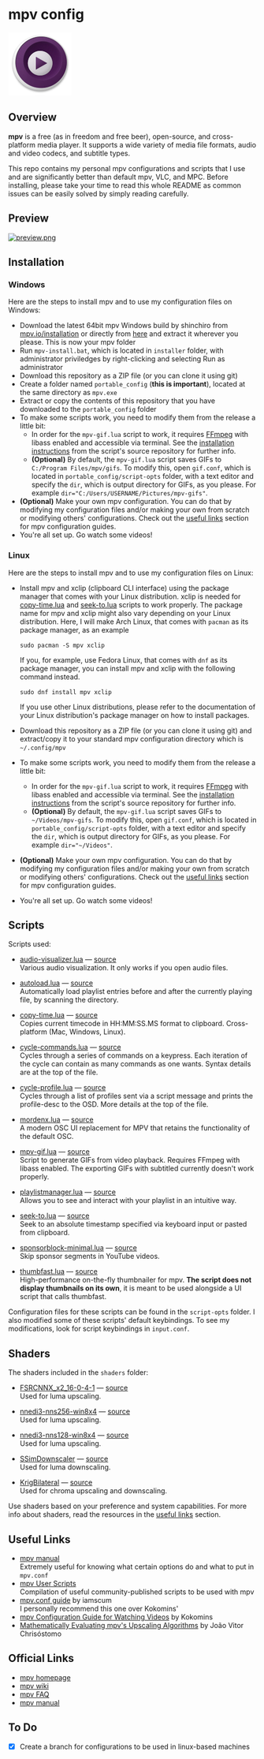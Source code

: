# mpv config

![mpv logo](https://raw.githubusercontent.com/mpv-player/mpv.io/master/source/images/mpv-logo-128.png)

## Overview

**mpv** is a free (as in freedom and free beer), open-source, and cross-platform media player. It supports
a wide variety of media file formats, audio and video codecs, and subtitle types.

This repo contains my personal mpv configurations and scripts that I use and are significantly better than default mpv, VLC, and MPC. Before installing, please take your time to read this whole README as common issues can be easily solved by simply reading carefully.


## Preview

[![preview.png](https://i.postimg.cc/0QYzwWPn/preview.png)](https://postimg.cc/DJzfVcW4)

## Installation

### Windows

Here are the steps to install mpv and to use my configuration files on Windows:
* Download the latest 64bit mpv Windows build by shinchiro from [mpv.io/installation](https://mpv.io/installation/) or directly from [here](https://sourceforge.net/projects/mpv-player-windows/files/) and extract it wherever you please. This is now your mpv folder
* Run `mpv-install.bat`, which is located in `installer` folder, with administrator priviledges by right-clicking and selecting Run as administrator
* Download this repository as a ZIP file (or you can clone it using git)
* Create a folder named `portable_config` (**this is important**), located at the same directory as `mpv.exe`
* Extract or copy the contents of this repository that you have downloaded to the `portable_config` folder
* To make some scripts work, you need to modify them from the release a little bit:
  * In order for the `mpv-gif.lua` script to work, it requires [FFmpeg](https://ffmpeg.org/) with libass enabled and accessible via terminal. See the [installation instructions](https://github.com/Scheliux/mpv-gif-generator#installation) from the script's source repository for further info.
  * **(Optional)** By default, the `mpv-gif.lua` script saves GIFs to `C:/Program Files/mpv/gifs`. To modify this, open `gif.conf`, which is located in `portable_config/script-opts` folder, with a text editor and specify the `dir`, which is output directory for GIFs, as you please. For example `dir="C:/Users/USERNAME/Pictures/mpv-gifs"`.
* **(Optional)** Make your own mpv configuration. You can do that by modifying my configuration files and/or making your own from scratch or modifying others' configurations. Check out the [useful links](#useful-links) section for mpv configuration guides.
* You're all set up. Go watch some videos!

### Linux

Here are the steps to install mpv and to use my configuration files on Linux:

* Install mpv and xclip (clipboard CLI interface) using the package manager that comes with your Linux distribution. xclip is needed for [copy-time.lua](https://github.com/noelsimbolon/mpv-config/blob/linux/scripts/copy-time.lua) and [seek-to.lua](https://github.com/noelsimbolon/mpv-config/blob/linux/scripts/seek-to.lua) scripts to work properly. The package name for mpv and xclip might also vary depending on your Linux distribution. Here, I will make Arch Linux, that comes with `pacman` as its package manager, as an example
  
  ```
  sudo pacman -S mpv xclip
  ```

  If you, for example, use Fedora Linux, that comes with `dnf` as its package manager, you can install mpv and xclip with the following command instead.
  ```
  sudo dnf install mpv xclip
  ```

  If you use other Linux distributions, please refer to the documentation of your Linux distribution's package manager on how to install packages.

* Download this repository as a ZIP file (or you can clone it using git) and extract/copy it to your standard mpv configuration directory which is `~/.config/mpv`
* To make some scripts work, you need to modify them from the release a little bit:
  * In order for the `mpv-gif.lua` script to work, it requires [FFmpeg](https://ffmpeg.org/) with libass enabled and accessible via terminal. See the [installation instructions](https://github.com/Scheliux/mpv-gif-generator#installation) from the script's source repository for further info.
  * **(Optional)** By default, the `mpv-gif.lua` script saves GIFs to `~/Videos/mpv-gifs`. To modify this, open `gif.conf`, which is located in `portable_config/script-opts` folder, with a text editor and specify the `dir`, which is output directory for GIFs, as you please. For example `dir="~/Videos"`.
* **(Optional)** Make your own mpv configuration. You can do that by modifying my configuration files and/or making your own from scratch or modifying others' configurations. Check out the [useful links](#useful-links) section for mpv configuration guides.
* You're all set up. Go watch some videos!

## Scripts

Scripts used:
* [audio-visualizer.lua](https://github.com/noelsimbolon/mpv-config/blob/linux/scripts/audio_visualizer.lua) —
  [source](https://github.com/mfcc64/mpv-scripts#visualizerlua)\
  Various audio visualization. It only works if you open audio files.
  
* [autoload.lua](https://github.com/noelsimbolon/mpv-config/blob/linux/scripts/autoload.lua) —
  [source](https://github.com/mpv-player/mpv/blob/master/TOOLS/lua/autoload.lua)\
  Automatically load playlist entries before and after the currently playing file, by scanning the directory.

* [copy-time.lua](https://github.com/noelsimbolon/mpv-config/blob/linux/scripts/copy-time.lua) — [source](https://github.com/linguisticmind/mpv-scripts/tree/master/copy-time)\
  Copies current timecode in HH:MM:SS.MS format to clipboard. Cross-platform (Mac, Windows, Linux).

* [cycle-commands.lua](https://github.com/noelsimbolon/mpv-config/blob/linux/scripts/cycle-commands.lua) —
  [source](https://github.com/CogentRedTester/mpv-scripts#cycle-commands)\
  Cycles through a series of commands on a keypress. Each iteration of the cycle can contain as many commands as one wants. Syntax details are at the top of the file.

* [cycle-profile.lua](https://github.com/noelsimbolon/mpv-config/blob/linux/scripts/cycle-profile.lua) —
  [source](https://github.com/CogentRedTester/mpv-scripts#cycle-profile)\
  Cycles through a list of profiles sent via a script message and prints the profile-desc to the OSD. More details at the top of the file.

* [mordenx.lua](https://github.com/noelsimbolon/mpv-config/blob/linux/scripts/mordenx.lua) —
  [source](https://github.com/cyl0/mpv-osc-morden-x)\
  A modern OSC UI replacement for MPV that retains the functionality of the default OSC.

* [mpv-gif.lua](https://github.com/noelsimbolon/mpv-config/blob/linux/scripts/mpv-gif.lua) —
  [source](https://github.com/Scheliux/mpv-gif-generator)\
  Script to generate GIFs from video playback. Requires FFmpeg with libass enabled. The exporting GIFs with subtitled currently doesn't work properly.

* [playlistmanager.lua](https://github.com/noelsimbolon/mpv-config/blob/linux/scripts/playlistmanager.lua) —
  [source](https://github.com/jonniek/mpv-playlistmanager)\
  Allows you to see and interact with your playlist in an intuitive way.

* [seek-to.lua](https://github.com/noelsimbolon/mpv-config/blob/linux/scripts/seek-to.lua) —
  [source](https://github.com/dexeonify/mpv-config/blob/main/scripts/seek-to.lua)\
  Seek to an absolute timestamp specified via keyboard input or pasted from clipboard.

* [sponsorblock-minimal.lua](https://github.com/noelsimbolon/mpv-config/blob/linux/scripts/sponsorblock-minimal.lua) — [source](https://codeberg.org/jouni/mpv_sponsorblock_minimal)\
  Skip sponsor segments in YouTube videos.

* [thumbfast.lua](https://github.com/noelsimbolon/mpv-config/blob/linux/scripts/thumbfast.lua) — [source](https://github.com/po5/thumbfast)\
  High-performance on-the-fly thumbnailer for mpv. **The script does not display thumbnails on its own**, it is meant to be used alongside a UI script that calls thumbfast.

Configuration files for these scripts can be found in the `script-opts` folder. I also modified some of these scripts' default keybindings. To see my modifications, look for script keybindings in `input.conf`.

## Shaders

The shaders included in the `shaders` folder:

* [FSRCNNX_x2_16-0-4-1](https://github.com/noelsimbolon/mpv-config/blob/main/shaders/FSRCNNX_x2_16-0-4-1.glsl) — [source](https://github.com/igv/FSRCNN-TensorFlow/releases)\
  Used for luma upscaling.
  
* [nnedi3-nns256-win8x4](https://github.com/noelsimbolon/mpv-config/blob/main/shaders/nnedi3-nns256-win8x4.hook) — [source](https://github.com/bjin/mpv-prescalers/tree/master)\
  Used for luma upscaling.

* [nnedi3-nns128-win8x4](https://github.com/noelsimbolon/mpv-config/blob/main/shaders/nnedi3-nns128-win8x4.hook) — [source](https://github.com/bjin/mpv-prescalers/tree/master)\
  Used for luma upscaling.
  
* [SSimDownscaler](https://github.com/noelsimbolon/mpv-config/blob/main/shaders/SSimDownscaler.glsl) —
  [source](https://gist.github.com/igv)\
  Used for luma downscaling.

* [KrigBilateral](https://github.com/noelsimbolon/mpv-config/blob/main/shaders/KrigBilateral.glsl) —
  [source](https://gist.github.com/igv)\
  Used for chroma upscaling and downscaling.

Use shaders based on your preference and system capabilities. For more info about shaders, read the resources in the [useful links](#useful-links) section.

## Useful Links

* [mpv manual](https://mpv.io/manual/master/)\
  Extremely useful for knowing what certain options do and what to put in `mpv.conf`
* [mpv User Scripts](https://github.com/mpv-player/mpv/wiki/User-Scripts)\
  Compilation of useful community-published scripts to be used with mpv
* [mpv.conf guide](https://iamscum.wordpress.com/guides/videoplayback-guide/mpv-conf/) by iamscum\
  I personally recommend this one over Kokomins'
* [mpv Configuration Guide for Watching Videos](https://kokomins.wordpress.com/2019/10/14/mpv-config-guide/) by Kokomins
* [Mathematically Evaluating mpv's Upscaling Algorithms](https://artoriuz.github.io/blog/mpv_upscaling.html) by João Vitor Chrisóstomo

## Official Links

* [mpv homepage](https://mpv.io/)  
* [mpv wiki](https://github.com/mpv-player/mpv/wiki)
* [mpv FAQ](https://github.com/mpv-player/mpv/wiki/FAQ)
* [mpv manual](https://mpv.io/manual/stable/)

## To Do

- [x] Create a branch for configurations to be used in linux-based machines
